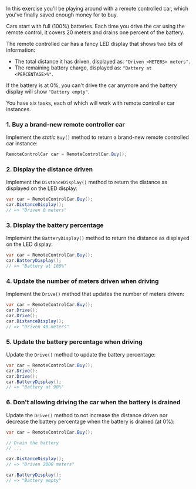 In this exercise you'll be playing around with a remote controlled car, which you've finally saved enough money for to buy.

Cars start with full (100%) batteries. Each time you drive the car using the remote control, it covers 20 meters and drains one percent of the battery.

The remote controlled car has a fancy LED display that shows two bits of information:

- The total distance it has driven, displayed as: `"Driven <METERS> meters"`.
- The remaining battery charge, displayed as: `"Battery at <PERCENTAGE>%"`.

If the battery is at 0%, you can't drive the car anymore and the battery display will show `"Battery empty"`.

You have six tasks, each of which will work with remote controller car instances.

### 1. Buy a brand-new remote controller car

Implement the _static_ `Buy()` method to return a brand-new remote controlled car instance:

```csharp
RemoteControlCar car = RemoteControlCar.Buy();
```

### 2. Display the distance driven

Implement the `DistanceDisplay()` method to return the distance as displayed on the LED display:

```csharp
var car = RemoteControlCar.Buy();
car.DistanceDisplay();
// => "Driven 0 meters"
```

### 3. Display the battery percentage

Implement the `BatteryDisplay()` method to return the distance as displayed on the LED display:

```csharp
var car = RemoteControlCar.Buy();
car.BatteryDisplay();
// => "Battery at 100%"
```

### 4. Update the number of meters driven when driving

Implement the `Drive()` method that updates the number of meters driven:

```csharp
var car = RemoteControlCar.Buy();
car.Drive();
car.Drive();
car.DistanceDisplay();
// => "Driven 40 meters"
```

### 5. Update the battery percentage when driving

Update the `Drive()` method to update the battery percentage:

```csharp
var car = RemoteControlCar.Buy();
car.Drive();
car.Drive();
car.BatteryDisplay();
// => "Battery at 98%"
```

### 6. Don't allowing driving the car when the battery is drained

Update the `Drive()` method to not increase the distance driven nor decrease the battery percentage when the battery is drained (at 0%):

```csharp
var car = RemoteControlCar.Buy();

// Drain the battery
// ...

car.DistanceDisplay();
// => "Driven 2000 meters"

car.BatteryDisplay();
// => "Battery empty"
```
